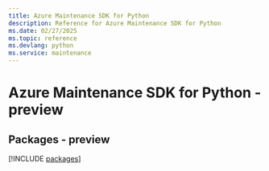 ```yaml
---
title: Azure Maintenance SDK for Python
description: Reference for Azure Maintenance SDK for Python
ms.date: 02/27/2025
ms.topic: reference
ms.devlang: python
ms.service: maintenance
---
```

# Azure Maintenance SDK for Python - preview
## Packages - preview
[!INCLUDE [packages](maintenance-index.md)]